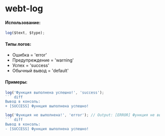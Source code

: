 # webt-log

#### Использование:
```javascript
log($text, $type);
```

#### Типы логов:
- Ошибка = 'error'
- Предупреждение = 'warning'
- Успех = 'success'
- Обычный вывод = 'default'

#### Примеры:
```javascript
log('Функция выполнена успешно!', 'success'); 
``` diff
Вывод в консоль:
+ [SUCCESS] Функция выполнена успешно!
```
```javascript
log('Функция не выполнена!', 'error'); // Output: [ERROR] Функция не выполнена!
``` diff
Вывод в консоль:
- [SUCCESS] Функция выполнена успешно!
```
